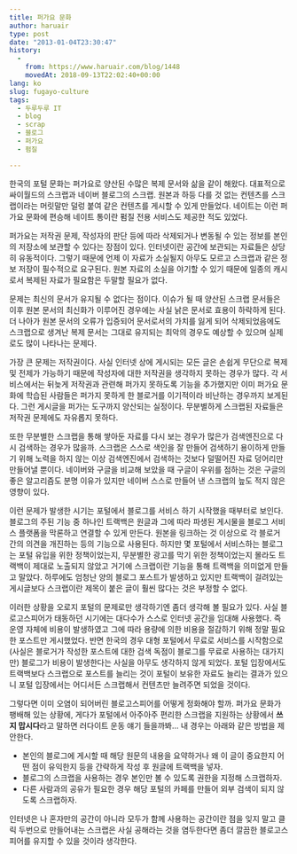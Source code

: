 ```yaml
---
title: 퍼가요 문화
author: haruair
type: post
date: "2013-01-04T23:30:47"
history:
  - 
    from: https://www.haruair.com/blog/1448
    movedAt: 2018-09-13T22:02:40+00:00
lang: ko
slug: fugayo-culture
tags:
  - 두루두루 IT
  - blog
  - scrap
  - 블로그
  - 퍼가요
  - 펌질

---
```

한국의 포털 문화는 퍼가요로 양산된 수많은 복제 문서와 삶을 같이 해왔다. 대표적으로 싸이월드의 스크랩과 네이버 블로그의 스크랩. 원본과 하등 다를 것 없는 컨텐츠를 스크랩이라는 머릿말만 덜렁 붙여 같은 컨텐츠를 게시할 수 있게 만들었다. 네이트는 이런 퍼가요 문화에 편승해 네이트 통이란 펌질 전용 서비스도 제공한 적도 있었다.

퍼가요는 저작권 문제, 작성자의 판단 등에 따라 삭제되거나 변동될 수 있는 정보를 본인의 저장소에 보관할 수 있다는 장점이 있다. 인터넷이란 공간에 보관되는 자료들은 상당히 유동적이다. 그렇기 때문에 언제 이 자료가 소실될지 아무도 모르고 스크랩과 같은 정보 저장이 필수적으로 요구된다. 원본 자료의 소실을 야기할 수 있기 때문에 일종의 캐시로서 복제된 자료가 필요함은 두말할 필요가 없다.

문제는 최신의 문서가 유지될 수 없다는 점이다. 이슈가 될 때 양산된 스크랩 문서들은 이후 원본 문서의 최신화가 이루어진 경우에는 사실 낡은 문서로 효용이 하락하게 된다. 더 나아가 원본 문서의 오류가 입증되어 문서로서의 가치를 잃게 되어 삭제되었음에도 스크랩으로 생겨난 복제 문서는 그대로 유지되는 최악의 경우도 예상할 수 있으며 실제로도 많이 나타나는 문제다.

가장 큰 문제는 저작권이다. 사실 인터넷 상에 게시되는 모든 글은 손쉽게 무단으로 복제 및 전제가 가능하기 때문에 작성자에 대한 저작권을 생각하지 못하는 경우가 많다. 각 서비스에서는 뒤늦게 저작권과 관련해 퍼가지 못하도록 기능을 추가했지만 이미 퍼가요 문화에 학습된 사람들은 퍼가지 못하게 한 블로거를 이기적이라 비난하는 경우까지 보게된다. 그런 게시글을 퍼가는 도구까지 양산되는 실정이다. 무분별하게 스크랩된 자료들은 저작권 문제에도 자유롭지 못하다.

또한 무분별한 스크랩을 통해 쌓아둔 자료를 다시 보는 경우가 많은가 검색엔진으로 다시 검색하는 경우가 많을까. 스크랩은 스스로 색인을 잘 만들어 검색하기 용이하게 만들기 위해 노력을 하지 않는 이상 검색엔진에서 검색하는 것보다 덜떨어진 자료 덩어리만 만들어낼 뿐이다. 네이버와 구글을 비교해 보았을 때 구글이 우위를 점하는 것은 구글의 좋은 알고리즘도 분명 이유가 있지만 네이버 스스로 만들어 낸 스크랩의 늪도 적지 않은 영향이 있다.

이런 문제가 발생한 시기는 포털에서 블로그를 서비스 하기 시작했을 때부터로 보인다. 블로그의 주된 기능 중 하나인 트랙백은 원글과 그에 따라 파생된 게시물을 블로그 서비스 플랫폼을 막론하고 연결할 수 있게 만든다. 원본을 링크하는 것 이상으로 각 블로거 간의 의견을 개진하는 등의 기능으로 사용된다. 하지만 몇 포털에서 서비스하는 블로그는 포털 유입을 위한 정책이었는지, 무분별한 광고를 막기 위한 정책이었는지 몰라도 트랙백이 제대로 노출되지 않았고 거기에 스크랩이란 기능을 통해 트랙백을 의미없게 만들고 말았다. 하루에도 엄청난 양의 블로그 포스트가 발생하고 있지만 트랙백이 걸려있는 게시글보다 스크랩이란 제목이 붙은 글이 훨씬 많다는 것은 부정할 수 없다.

이러한 상황을 오로지 포털의 문제로만 생각하기엔 좀더 생각해 볼 필요가 있다. 사실 블로고스피어가 태동하던 시기에는 대다수가 스스로 인터넷 공간을 임대해 사용했다. 즉 운영 자체에 비용이 발생하였고 그에 따라 용량에 의한 비용을 절감하기 위해 정말 필요한 포스트만 게시했었다. 반면 한국의 경우 대형 포털에서 무료로 서비스를 시작함으로(사실은 블로거가 작성한 포스트에 대한 검색 독점이 블로그를 무료로 사용하는 대가지만) 블로그가 비용이 발생한다는 사실을 아무도 생각하지 않게 되었다. 포털 입장에서도 트랙백보다 스크랩으로 포스트를 늘리는 것이 포털이 보유한 자료도 늘리는 결과가 있으니 포털 입장에서는 어디서든 스크랩해서 컨텐츠만 늘려주면 되었을 것이다.

그렇다면 이미 오염이 되어버린 블로고스피어를 어떻게 정화해야 할까. 퍼가요 문화가 팽배해 있는 상황에, 게다가 포털에서 아주아주 편리한 스크랩을 지원하는 상황에서 **쓰지 맙시다**라고 말하면 러다이트 운동 얘기 들을까봐&#8230; 내 경우는 아래와 같은 방법을 제안한다.

  * 본인의 블로그에 게시할 때 해당 원문의 내용을 요약하거나 왜 이 글이 중요한지 어떤 점이 유익한지 등을 간략하게 작성 후 원글에 트랙백을 넣자.
  * 블로그의 스크랩을 사용하는 경우 본인만 볼 수 있도록 권한을 지정해 스크랩하자.
  * 다른 사람과의 공유가 필요한 경우 해당 포털의 카페를 만들어 외부 검색이 되지 않도록 스크랩하자.

인터넷은 나 혼자만의 공간이 아니라 모두가 함께 사용하는 공간이란 점을 잊지 말고 클릭 두번으로 만들어내는 스크랩은 사실 공해라는 것을 염두한다면 좀더 깔끔한 블로고스피어를 유지할 수 있을 것이라 생각한다.
